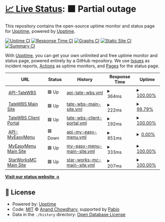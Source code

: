 # [📈 Live Status](https://upptime.github.io/upptime): <!--live status--> **🟧 Partial outage**

This repository contains the open-source uptime monitor and status page for [Upptime](https://upptime.js.org), powered by [Upptime](https://github.com/upptime/upptime).

[![Uptime CI](https://github.com/upptime/upptime/workflows/Uptime%20CI/badge.svg)](https://github.com/upptime/upptime/actions?query=workflow%3A%22Uptime+CI%22)
[![Response Time CI](https://github.com/upptime/upptime/workflows/Response%20Time%20CI/badge.svg)](https://github.com/upptime/upptime/actions?query=workflow%3A%22Response+Time+CI%22)
[![Graphs CI](https://github.com/upptime/upptime/workflows/Graphs%20CI/badge.svg)](https://github.com/upptime/upptime/actions?query=workflow%3A%22Graphs+CI%22)
[![Static Site CI](https://github.com/upptime/upptime/workflows/Static%20Site%20CI/badge.svg)](https://github.com/upptime/upptime/actions?query=workflow%3A%22Static+Site+CI%22)
[![Summary CI](https://github.com/upptime/upptime/workflows/Summary%20CI/badge.svg)](https://github.com/upptime/upptime/actions?query=workflow%3A%22Summary+CI%22)

With [Upptime](https://upptime.js.org), you can get your own unlimited and free uptime monitor and status page, powered entirely by a GitHub repository. We use [Issues](https://github.com/upptime/upptime/issues) as incident reports, [Actions](https://github.com/upptime/upptime/actions) as uptime monitors, and [Pages](https://upptime.github.io/upptime) for the status page.

<!--start: status pages-->
<!-- This summary is generated by Upptime (https://github.com/upptime/upptime) -->
<!-- Do not edit this manually, your changes will be overwritten -->
<!-- prettier-ignore -->
| URL | Status | History | Response Time | Uptime |
| --- | ------ | ------- | ------------- | ------ |
| <img alt="" src="https://icons.duckduckgo.com/ip3/api.tatewbs.com.ico" height="13"> [API-TateWBS](https://api.tatewbs.com) | 🟩 Up | [api-tate-wbs.yml](https://github.com/TateFowble/upptime/commits/HEAD/history/api-tate-wbs.yml) | <details><summary><img alt="Response time graph" src="./graphs/api-tate-wbs/response-time-week.png" height="20"> 364ms</summary><br><a href="https://status.tatewbs.com/history/api-tate-wbs"><img alt="Response time 544" src="https://img.shields.io/endpoint?url=https%3A%2F%2Fraw.githubusercontent.com%2FTateFowble%2Fupptime%2FHEAD%2Fapi%2Fapi-tate-wbs%2Fresponse-time.json"></a><br><a href="https://status.tatewbs.com/history/api-tate-wbs"><img alt="24-hour response time 243" src="https://img.shields.io/endpoint?url=https%3A%2F%2Fraw.githubusercontent.com%2FTateFowble%2Fupptime%2FHEAD%2Fapi%2Fapi-tate-wbs%2Fresponse-time-day.json"></a><br><a href="https://status.tatewbs.com/history/api-tate-wbs"><img alt="7-day response time 364" src="https://img.shields.io/endpoint?url=https%3A%2F%2Fraw.githubusercontent.com%2FTateFowble%2Fupptime%2FHEAD%2Fapi%2Fapi-tate-wbs%2Fresponse-time-week.json"></a><br><a href="https://status.tatewbs.com/history/api-tate-wbs"><img alt="30-day response time 826" src="https://img.shields.io/endpoint?url=https%3A%2F%2Fraw.githubusercontent.com%2FTateFowble%2Fupptime%2FHEAD%2Fapi%2Fapi-tate-wbs%2Fresponse-time-month.json"></a><br><a href="https://status.tatewbs.com/history/api-tate-wbs"><img alt="1-year response time 544" src="https://img.shields.io/endpoint?url=https%3A%2F%2Fraw.githubusercontent.com%2FTateFowble%2Fupptime%2FHEAD%2Fapi%2Fapi-tate-wbs%2Fresponse-time-year.json"></a></details> | <details><summary><a href="https://status.tatewbs.com/history/api-tate-wbs">100.00%</a></summary><a href="https://status.tatewbs.com/history/api-tate-wbs"><img alt="All-time uptime 99.80%" src="https://img.shields.io/endpoint?url=https%3A%2F%2Fraw.githubusercontent.com%2FTateFowble%2Fupptime%2FHEAD%2Fapi%2Fapi-tate-wbs%2Fuptime.json"></a><br><a href="https://status.tatewbs.com/history/api-tate-wbs"><img alt="24-hour uptime 100.00%" src="https://img.shields.io/endpoint?url=https%3A%2F%2Fraw.githubusercontent.com%2FTateFowble%2Fupptime%2FHEAD%2Fapi%2Fapi-tate-wbs%2Fuptime-day.json"></a><br><a href="https://status.tatewbs.com/history/api-tate-wbs"><img alt="7-day uptime 100.00%" src="https://img.shields.io/endpoint?url=https%3A%2F%2Fraw.githubusercontent.com%2FTateFowble%2Fupptime%2FHEAD%2Fapi%2Fapi-tate-wbs%2Fuptime-week.json"></a><br><a href="https://status.tatewbs.com/history/api-tate-wbs"><img alt="30-day uptime 99.80%" src="https://img.shields.io/endpoint?url=https%3A%2F%2Fraw.githubusercontent.com%2FTateFowble%2Fupptime%2FHEAD%2Fapi%2Fapi-tate-wbs%2Fuptime-month.json"></a><br><a href="https://status.tatewbs.com/history/api-tate-wbs"><img alt="1-year uptime 99.80%" src="https://img.shields.io/endpoint?url=https%3A%2F%2Fraw.githubusercontent.com%2FTateFowble%2Fupptime%2FHEAD%2Fapi%2Fapi-tate-wbs%2Fuptime-year.json"></a></details>
| <img alt="" src="https://icons.duckduckgo.com/ip3/www.tatewbs.com.ico" height="13"> [TateWBS Main Site](https://www.tatewbs.com) | 🟩 Up | [tate-wbs-main-site.yml](https://github.com/TateFowble/upptime/commits/HEAD/history/tate-wbs-main-site.yml) | <details><summary><img alt="Response time graph" src="./graphs/tate-wbs-main-site/response-time-week.png" height="20"> 222ms</summary><br><a href="https://status.tatewbs.com/history/tate-wbs-main-site"><img alt="Response time 211" src="https://img.shields.io/endpoint?url=https%3A%2F%2Fraw.githubusercontent.com%2FTateFowble%2Fupptime%2FHEAD%2Fapi%2Ftate-wbs-main-site%2Fresponse-time.json"></a><br><a href="https://status.tatewbs.com/history/tate-wbs-main-site"><img alt="24-hour response time 167" src="https://img.shields.io/endpoint?url=https%3A%2F%2Fraw.githubusercontent.com%2FTateFowble%2Fupptime%2FHEAD%2Fapi%2Ftate-wbs-main-site%2Fresponse-time-day.json"></a><br><a href="https://status.tatewbs.com/history/tate-wbs-main-site"><img alt="7-day response time 222" src="https://img.shields.io/endpoint?url=https%3A%2F%2Fraw.githubusercontent.com%2FTateFowble%2Fupptime%2FHEAD%2Fapi%2Ftate-wbs-main-site%2Fresponse-time-week.json"></a><br><a href="https://status.tatewbs.com/history/tate-wbs-main-site"><img alt="30-day response time 218" src="https://img.shields.io/endpoint?url=https%3A%2F%2Fraw.githubusercontent.com%2FTateFowble%2Fupptime%2FHEAD%2Fapi%2Ftate-wbs-main-site%2Fresponse-time-month.json"></a><br><a href="https://status.tatewbs.com/history/tate-wbs-main-site"><img alt="1-year response time 211" src="https://img.shields.io/endpoint?url=https%3A%2F%2Fraw.githubusercontent.com%2FTateFowble%2Fupptime%2FHEAD%2Fapi%2Ftate-wbs-main-site%2Fresponse-time-year.json"></a></details> | <details><summary><a href="https://status.tatewbs.com/history/tate-wbs-main-site">99.79%</a></summary><a href="https://status.tatewbs.com/history/tate-wbs-main-site"><img alt="All-time uptime 99.80%" src="https://img.shields.io/endpoint?url=https%3A%2F%2Fraw.githubusercontent.com%2FTateFowble%2Fupptime%2FHEAD%2Fapi%2Ftate-wbs-main-site%2Fuptime.json"></a><br><a href="https://status.tatewbs.com/history/tate-wbs-main-site"><img alt="24-hour uptime 98.53%" src="https://img.shields.io/endpoint?url=https%3A%2F%2Fraw.githubusercontent.com%2FTateFowble%2Fupptime%2FHEAD%2Fapi%2Ftate-wbs-main-site%2Fuptime-day.json"></a><br><a href="https://status.tatewbs.com/history/tate-wbs-main-site"><img alt="7-day uptime 99.79%" src="https://img.shields.io/endpoint?url=https%3A%2F%2Fraw.githubusercontent.com%2FTateFowble%2Fupptime%2FHEAD%2Fapi%2Ftate-wbs-main-site%2Fuptime-week.json"></a><br><a href="https://status.tatewbs.com/history/tate-wbs-main-site"><img alt="30-day uptime 99.69%" src="https://img.shields.io/endpoint?url=https%3A%2F%2Fraw.githubusercontent.com%2FTateFowble%2Fupptime%2FHEAD%2Fapi%2Ftate-wbs-main-site%2Fuptime-month.json"></a><br><a href="https://status.tatewbs.com/history/tate-wbs-main-site"><img alt="1-year uptime 99.80%" src="https://img.shields.io/endpoint?url=https%3A%2F%2Fraw.githubusercontent.com%2FTateFowble%2Fupptime%2FHEAD%2Fapi%2Ftate-wbs-main-site%2Fuptime-year.json"></a></details>
| <img alt="" src="https://icons.duckduckgo.com/ip3/portal.tatewbs.com.ico" height="13"> [TateWBS Client Portal](https://portal.tatewbs.com) | 🟩 Up | [tate-wbs-client-portal.yml](https://github.com/TateFowble/upptime/commits/HEAD/history/tate-wbs-client-portal.yml) | <details><summary><img alt="Response time graph" src="./graphs/tate-wbs-client-portal/response-time-week.png" height="20"> 192ms</summary><br><a href="https://status.tatewbs.com/history/tate-wbs-client-portal"><img alt="Response time 458" src="https://img.shields.io/endpoint?url=https%3A%2F%2Fraw.githubusercontent.com%2FTateFowble%2Fupptime%2FHEAD%2Fapi%2Ftate-wbs-client-portal%2Fresponse-time.json"></a><br><a href="https://status.tatewbs.com/history/tate-wbs-client-portal"><img alt="24-hour response time 82" src="https://img.shields.io/endpoint?url=https%3A%2F%2Fraw.githubusercontent.com%2FTateFowble%2Fupptime%2FHEAD%2Fapi%2Ftate-wbs-client-portal%2Fresponse-time-day.json"></a><br><a href="https://status.tatewbs.com/history/tate-wbs-client-portal"><img alt="7-day response time 192" src="https://img.shields.io/endpoint?url=https%3A%2F%2Fraw.githubusercontent.com%2FTateFowble%2Fupptime%2FHEAD%2Fapi%2Ftate-wbs-client-portal%2Fresponse-time-week.json"></a><br><a href="https://status.tatewbs.com/history/tate-wbs-client-portal"><img alt="30-day response time 732" src="https://img.shields.io/endpoint?url=https%3A%2F%2Fraw.githubusercontent.com%2FTateFowble%2Fupptime%2FHEAD%2Fapi%2Ftate-wbs-client-portal%2Fresponse-time-month.json"></a><br><a href="https://status.tatewbs.com/history/tate-wbs-client-portal"><img alt="1-year response time 458" src="https://img.shields.io/endpoint?url=https%3A%2F%2Fraw.githubusercontent.com%2FTateFowble%2Fupptime%2FHEAD%2Fapi%2Ftate-wbs-client-portal%2Fresponse-time-year.json"></a></details> | <details><summary><a href="https://status.tatewbs.com/history/tate-wbs-client-portal">100.00%</a></summary><a href="https://status.tatewbs.com/history/tate-wbs-client-portal"><img alt="All-time uptime 99.90%" src="https://img.shields.io/endpoint?url=https%3A%2F%2Fraw.githubusercontent.com%2FTateFowble%2Fupptime%2FHEAD%2Fapi%2Ftate-wbs-client-portal%2Fuptime.json"></a><br><a href="https://status.tatewbs.com/history/tate-wbs-client-portal"><img alt="24-hour uptime 100.00%" src="https://img.shields.io/endpoint?url=https%3A%2F%2Fraw.githubusercontent.com%2FTateFowble%2Fupptime%2FHEAD%2Fapi%2Ftate-wbs-client-portal%2Fuptime-day.json"></a><br><a href="https://status.tatewbs.com/history/tate-wbs-client-portal"><img alt="7-day uptime 100.00%" src="https://img.shields.io/endpoint?url=https%3A%2F%2Fraw.githubusercontent.com%2FTateFowble%2Fupptime%2FHEAD%2Fapi%2Ftate-wbs-client-portal%2Fuptime-week.json"></a><br><a href="https://status.tatewbs.com/history/tate-wbs-client-portal"><img alt="30-day uptime 99.84%" src="https://img.shields.io/endpoint?url=https%3A%2F%2Fraw.githubusercontent.com%2FTateFowble%2Fupptime%2FHEAD%2Fapi%2Ftate-wbs-client-portal%2Fuptime-month.json"></a><br><a href="https://status.tatewbs.com/history/tate-wbs-client-portal"><img alt="1-year uptime 99.90%" src="https://img.shields.io/endpoint?url=https%3A%2F%2Fraw.githubusercontent.com%2FTateFowble%2Fupptime%2FHEAD%2Fapi%2Ftate-wbs-client-portal%2Fuptime-year.json"></a></details>
| <img alt="" src="https://icons.duckduckgo.com/ip3/cdn.myeasy.menu.ico" height="13"> [API-MyEasyMenu](https://cdn.myeasy.menu) | 🟥 Down | [api-my-easy-menu.yml](https://github.com/TateFowble/upptime/commits/HEAD/history/api-my-easy-menu.yml) | <details><summary><img alt="Response time graph" src="./graphs/api-my-easy-menu/response-time-week.png" height="20"> 851ms</summary><br><a href="https://status.tatewbs.com/history/api-my-easy-menu"><img alt="Response time 701" src="https://img.shields.io/endpoint?url=https%3A%2F%2Fraw.githubusercontent.com%2FTateFowble%2Fupptime%2FHEAD%2Fapi%2Fapi-my-easy-menu%2Fresponse-time.json"></a><br><a href="https://status.tatewbs.com/history/api-my-easy-menu"><img alt="24-hour response time 877" src="https://img.shields.io/endpoint?url=https%3A%2F%2Fraw.githubusercontent.com%2FTateFowble%2Fupptime%2FHEAD%2Fapi%2Fapi-my-easy-menu%2Fresponse-time-day.json"></a><br><a href="https://status.tatewbs.com/history/api-my-easy-menu"><img alt="7-day response time 851" src="https://img.shields.io/endpoint?url=https%3A%2F%2Fraw.githubusercontent.com%2FTateFowble%2Fupptime%2FHEAD%2Fapi%2Fapi-my-easy-menu%2Fresponse-time-week.json"></a><br><a href="https://status.tatewbs.com/history/api-my-easy-menu"><img alt="30-day response time 723" src="https://img.shields.io/endpoint?url=https%3A%2F%2Fraw.githubusercontent.com%2FTateFowble%2Fupptime%2FHEAD%2Fapi%2Fapi-my-easy-menu%2Fresponse-time-month.json"></a><br><a href="https://status.tatewbs.com/history/api-my-easy-menu"><img alt="1-year response time 701" src="https://img.shields.io/endpoint?url=https%3A%2F%2Fraw.githubusercontent.com%2FTateFowble%2Fupptime%2FHEAD%2Fapi%2Fapi-my-easy-menu%2Fresponse-time-year.json"></a></details> | <details><summary><a href="https://status.tatewbs.com/history/api-my-easy-menu">0.00%</a></summary><a href="https://status.tatewbs.com/history/api-my-easy-menu"><img alt="All-time uptime 0.00%" src="https://img.shields.io/endpoint?url=https%3A%2F%2Fraw.githubusercontent.com%2FTateFowble%2Fupptime%2FHEAD%2Fapi%2Fapi-my-easy-menu%2Fuptime.json"></a><br><a href="https://status.tatewbs.com/history/api-my-easy-menu"><img alt="24-hour uptime 0.00%" src="https://img.shields.io/endpoint?url=https%3A%2F%2Fraw.githubusercontent.com%2FTateFowble%2Fupptime%2FHEAD%2Fapi%2Fapi-my-easy-menu%2Fuptime-day.json"></a><br><a href="https://status.tatewbs.com/history/api-my-easy-menu"><img alt="7-day uptime 0.00%" src="https://img.shields.io/endpoint?url=https%3A%2F%2Fraw.githubusercontent.com%2FTateFowble%2Fupptime%2FHEAD%2Fapi%2Fapi-my-easy-menu%2Fuptime-week.json"></a><br><a href="https://status.tatewbs.com/history/api-my-easy-menu"><img alt="30-day uptime 1.38%" src="https://img.shields.io/endpoint?url=https%3A%2F%2Fraw.githubusercontent.com%2FTateFowble%2Fupptime%2FHEAD%2Fapi%2Fapi-my-easy-menu%2Fuptime-month.json"></a><br><a href="https://status.tatewbs.com/history/api-my-easy-menu"><img alt="1-year uptime 0.00%" src="https://img.shields.io/endpoint?url=https%3A%2F%2Fraw.githubusercontent.com%2FTateFowble%2Fupptime%2FHEAD%2Fapi%2Fapi-my-easy-menu%2Fuptime-year.json"></a></details>
| <img alt="" src="https://icons.duckduckgo.com/ip3/www.myeasy.menu.ico" height="13"> [MyEasyMenu Main Site](https://www.myeasy.menu) | 🟩 Up | [my-easy-menu-main-site.yml](https://github.com/TateFowble/upptime/commits/HEAD/history/my-easy-menu-main-site.yml) | <details><summary><img alt="Response time graph" src="./graphs/my-easy-menu-main-site/response-time-week.png" height="20"> 333ms</summary><br><a href="https://status.tatewbs.com/history/my-easy-menu-main-site"><img alt="Response time 396" src="https://img.shields.io/endpoint?url=https%3A%2F%2Fraw.githubusercontent.com%2FTateFowble%2Fupptime%2FHEAD%2Fapi%2Fmy-easy-menu-main-site%2Fresponse-time.json"></a><br><a href="https://status.tatewbs.com/history/my-easy-menu-main-site"><img alt="24-hour response time 310" src="https://img.shields.io/endpoint?url=https%3A%2F%2Fraw.githubusercontent.com%2FTateFowble%2Fupptime%2FHEAD%2Fapi%2Fmy-easy-menu-main-site%2Fresponse-time-day.json"></a><br><a href="https://status.tatewbs.com/history/my-easy-menu-main-site"><img alt="7-day response time 333" src="https://img.shields.io/endpoint?url=https%3A%2F%2Fraw.githubusercontent.com%2FTateFowble%2Fupptime%2FHEAD%2Fapi%2Fmy-easy-menu-main-site%2Fresponse-time-week.json"></a><br><a href="https://status.tatewbs.com/history/my-easy-menu-main-site"><img alt="30-day response time 371" src="https://img.shields.io/endpoint?url=https%3A%2F%2Fraw.githubusercontent.com%2FTateFowble%2Fupptime%2FHEAD%2Fapi%2Fmy-easy-menu-main-site%2Fresponse-time-month.json"></a><br><a href="https://status.tatewbs.com/history/my-easy-menu-main-site"><img alt="1-year response time 396" src="https://img.shields.io/endpoint?url=https%3A%2F%2Fraw.githubusercontent.com%2FTateFowble%2Fupptime%2FHEAD%2Fapi%2Fmy-easy-menu-main-site%2Fresponse-time-year.json"></a></details> | <details><summary><a href="https://status.tatewbs.com/history/my-easy-menu-main-site">100.00%</a></summary><a href="https://status.tatewbs.com/history/my-easy-menu-main-site"><img alt="All-time uptime 99.83%" src="https://img.shields.io/endpoint?url=https%3A%2F%2Fraw.githubusercontent.com%2FTateFowble%2Fupptime%2FHEAD%2Fapi%2Fmy-easy-menu-main-site%2Fuptime.json"></a><br><a href="https://status.tatewbs.com/history/my-easy-menu-main-site"><img alt="24-hour uptime 100.00%" src="https://img.shields.io/endpoint?url=https%3A%2F%2Fraw.githubusercontent.com%2FTateFowble%2Fupptime%2FHEAD%2Fapi%2Fmy-easy-menu-main-site%2Fuptime-day.json"></a><br><a href="https://status.tatewbs.com/history/my-easy-menu-main-site"><img alt="7-day uptime 100.00%" src="https://img.shields.io/endpoint?url=https%3A%2F%2Fraw.githubusercontent.com%2FTateFowble%2Fupptime%2FHEAD%2Fapi%2Fmy-easy-menu-main-site%2Fuptime-week.json"></a><br><a href="https://status.tatewbs.com/history/my-easy-menu-main-site"><img alt="30-day uptime 99.95%" src="https://img.shields.io/endpoint?url=https%3A%2F%2Fraw.githubusercontent.com%2FTateFowble%2Fupptime%2FHEAD%2Fapi%2Fmy-easy-menu-main-site%2Fuptime-month.json"></a><br><a href="https://status.tatewbs.com/history/my-easy-menu-main-site"><img alt="1-year uptime 99.83%" src="https://img.shields.io/endpoint?url=https%3A%2F%2Fraw.githubusercontent.com%2FTateFowble%2Fupptime%2FHEAD%2Fapi%2Fmy-easy-menu-main-site%2Fuptime-year.json"></a></details>
| <img alt="" src="https://icons.duckduckgo.com/ip3/www.starworksmc.us.ico" height="13"> [StarWorksMC Main Site](https://www.starworksmc.us) | 🟩 Up | [star-works-mc-main-site.yml](https://github.com/TateFowble/upptime/commits/HEAD/history/star-works-mc-main-site.yml) | <details><summary><img alt="Response time graph" src="./graphs/star-works-mc-main-site/response-time-week.png" height="20"> 207ms</summary><br><a href="https://status.tatewbs.com/history/star-works-mc-main-site"><img alt="Response time 237" src="https://img.shields.io/endpoint?url=https%3A%2F%2Fraw.githubusercontent.com%2FTateFowble%2Fupptime%2FHEAD%2Fapi%2Fstar-works-mc-main-site%2Fresponse-time.json"></a><br><a href="https://status.tatewbs.com/history/star-works-mc-main-site"><img alt="24-hour response time 142" src="https://img.shields.io/endpoint?url=https%3A%2F%2Fraw.githubusercontent.com%2FTateFowble%2Fupptime%2FHEAD%2Fapi%2Fstar-works-mc-main-site%2Fresponse-time-day.json"></a><br><a href="https://status.tatewbs.com/history/star-works-mc-main-site"><img alt="7-day response time 207" src="https://img.shields.io/endpoint?url=https%3A%2F%2Fraw.githubusercontent.com%2FTateFowble%2Fupptime%2FHEAD%2Fapi%2Fstar-works-mc-main-site%2Fresponse-time-week.json"></a><br><a href="https://status.tatewbs.com/history/star-works-mc-main-site"><img alt="30-day response time 220" src="https://img.shields.io/endpoint?url=https%3A%2F%2Fraw.githubusercontent.com%2FTateFowble%2Fupptime%2FHEAD%2Fapi%2Fstar-works-mc-main-site%2Fresponse-time-month.json"></a><br><a href="https://status.tatewbs.com/history/star-works-mc-main-site"><img alt="1-year response time 237" src="https://img.shields.io/endpoint?url=https%3A%2F%2Fraw.githubusercontent.com%2FTateFowble%2Fupptime%2FHEAD%2Fapi%2Fstar-works-mc-main-site%2Fresponse-time-year.json"></a></details> | <details><summary><a href="https://status.tatewbs.com/history/star-works-mc-main-site">100.00%</a></summary><a href="https://status.tatewbs.com/history/star-works-mc-main-site"><img alt="All-time uptime 99.81%" src="https://img.shields.io/endpoint?url=https%3A%2F%2Fraw.githubusercontent.com%2FTateFowble%2Fupptime%2FHEAD%2Fapi%2Fstar-works-mc-main-site%2Fuptime.json"></a><br><a href="https://status.tatewbs.com/history/star-works-mc-main-site"><img alt="24-hour uptime 100.00%" src="https://img.shields.io/endpoint?url=https%3A%2F%2Fraw.githubusercontent.com%2FTateFowble%2Fupptime%2FHEAD%2Fapi%2Fstar-works-mc-main-site%2Fuptime-day.json"></a><br><a href="https://status.tatewbs.com/history/star-works-mc-main-site"><img alt="7-day uptime 100.00%" src="https://img.shields.io/endpoint?url=https%3A%2F%2Fraw.githubusercontent.com%2FTateFowble%2Fupptime%2FHEAD%2Fapi%2Fstar-works-mc-main-site%2Fuptime-week.json"></a><br><a href="https://status.tatewbs.com/history/star-works-mc-main-site"><img alt="30-day uptime 99.71%" src="https://img.shields.io/endpoint?url=https%3A%2F%2Fraw.githubusercontent.com%2FTateFowble%2Fupptime%2FHEAD%2Fapi%2Fstar-works-mc-main-site%2Fuptime-month.json"></a><br><a href="https://status.tatewbs.com/history/star-works-mc-main-site"><img alt="1-year uptime 99.81%" src="https://img.shields.io/endpoint?url=https%3A%2F%2Fraw.githubusercontent.com%2FTateFowble%2Fupptime%2FHEAD%2Fapi%2Fstar-works-mc-main-site%2Fuptime-year.json"></a></details>

<!--end: status pages-->

[**Visit our status website →**](https://upptime.github.io/upptime)

## 📄 License

- Powered by: [Upptime](https://github.com/upptime/upptime)
- Code: [MIT](./LICENSE) © [Anand Chowdhary](https://anandchowdhary.com), supported by [Pabio](https://pabio.com)
- Data in the `./history` directory: [Open Database License](https://opendatacommons.org/licenses/odbl/1-0/)
